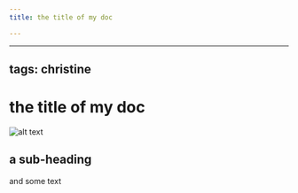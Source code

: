 ```yaml
---
title: the title of my doc

---
```


---
tags: christine
---

# the title of my doc

![alt text](https://files.slack.com/files-pri/T0HTW3H0V-F05P1EQMG4C/img_4174.jpg?pub_secret=d92524cafa)

## a sub-heading
and some text